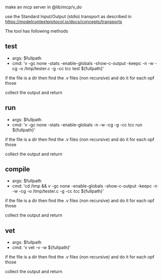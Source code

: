 
make an mcp server in @lib/mcp/v_do

use the Standard Input/Output (stdio) transport as described in
https://modelcontextprotocol.io/docs/concepts/transports

The tool has following methods

## test 
- args: $fullpath
- cmd: 'v -gc none -stats -enable-globals -show-c-output -keepc -n -w -cg -o /tmp/tester.c -g -cc tcc test ${fullpath}' 

if the file is a dir then find the .v files (non recursive) and do it for each opf those

collect the output and return

## run
- args: $fullpath
- cmd: 'v -gc none -stats -enable-globals -n -w -cg -g -cc tcc run ${fullpath}' 

if the file is a dir then find the .v files (non recursive) and do it for each opf those

collect the output and return


## compile
- args: $fullpath
- cmd: 'cd /tmp && v -gc none -enable-globals -show-c-output -keepc -n -w -cg -o /tmp/tester.c -g -cc tcc ${fullpath}' 

if the file is a dir then find the .v files (non recursive) and do it for each opf those

collect the output and return


## vet
- args: $fullpath
- cmd: 'v vet -v -w ${fullpath}' 

if the file is a dir then find the .v files (non recursive) and do it for each opf those

collect the output and return



